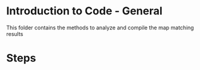 # Introduction to Code - General
This folder contains the methods to analyze and compile the map matching results

# Steps